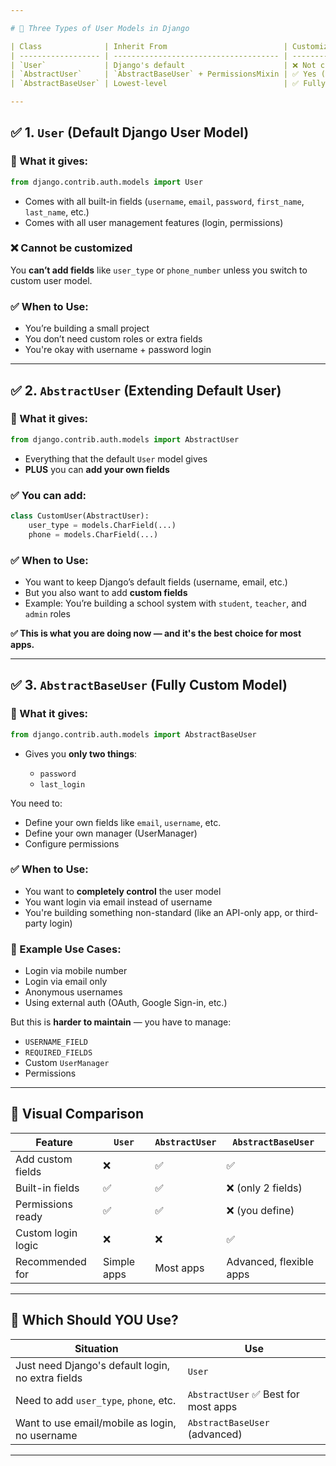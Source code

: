 ```yaml
---

# 🔄 Three Types of User Models in Django

| Class              | Inherit From                          | Customizable?      | Includes fields?                 | When to Use                                                         |
| ------------------ | ------------------------------------- | ------------------ | -------------------------------- | ------------------------------------------------------------------- |
| `User`             | Django's default                      | ❌ Not customizable | ✅ All built-in fields            | When you don’t need to add any extra fields                         |
| `AbstractUser`     | `AbstractBaseUser` + PermissionsMixin | ✅ Yes (add fields) | ✅ All built-in fields            | When you just need to add **extra fields**                          |
| `AbstractBaseUser` | Lowest-level                          | ✅ Fully Custom     | ❌ Only `password` + `last_login` | When you want **complete control** (email login, no username, etc.) |

---
```


## ✅ 1. `User` (Default Django User Model)

### 🔹 What it gives:

```python
from django.contrib.auth.models import User
```

* Comes with all built-in fields (`username`, `email`, `password`, `first_name`, `last_name`, etc.)
* Comes with all user management features (login, permissions)

### ❌ Cannot be customized

You **can’t add fields** like `user_type` or `phone_number` unless you switch to custom user model.

### ✅ When to Use:

* You’re building a small project
* You don’t need custom roles or extra fields
* You're okay with username + password login

---

## ✅ 2. `AbstractUser` (Extending Default User)

### 🔹 What it gives:

```python
from django.contrib.auth.models import AbstractUser
```

* Everything that the default `User` model gives
* **PLUS** you can **add your own fields**

### ✅ You can add:

```python
class CustomUser(AbstractUser):
    user_type = models.CharField(...)
    phone = models.CharField(...)
```

### ✅ When to Use:

* You want to keep Django’s default fields (username, email, etc.)
* But you also want to add **custom fields**
* Example: You’re building a school system with `student`, `teacher`, and `admin` roles

**✅ This is what you are doing now — and it's the best choice for most apps.**

---

## ✅ 3. `AbstractBaseUser` (Fully Custom Model)

### 🔹 What it gives:

```python
from django.contrib.auth.models import AbstractBaseUser
```

* Gives you **only two things**:

  * `password`
  * `last_login`

You need to:

* Define your own fields like `email`, `username`, etc.
* Define your own manager (UserManager)
* Configure permissions

### ✅ When to Use:

* You want to **completely control** the user model
* You want login via email instead of username
* You're building something non-standard (like an API-only app, or third-party login)

### 🔧 Example Use Cases:

* Login via mobile number
* Login via email only
* Anonymous usernames
* Using external auth (OAuth, Google Sign-in, etc.)

But this is **harder to maintain** — you have to manage:

* `USERNAME_FIELD`
* `REQUIRED_FIELDS`
* Custom `UserManager`
* Permissions

---

## 🔁 Visual Comparison

| Feature            | `User`      | `AbstractUser` | `AbstractBaseUser`      |
| ------------------ | ----------- | -------------- | ----------------------- |
| Add custom fields  | ❌           | ✅              | ✅                       |
| Built-in fields    | ✅           | ✅              | ❌ (only 2 fields)       |
| Permissions ready  | ✅           | ✅              | ❌ (you define)          |
| Custom login logic | ❌           | ❌              | ✅                       |
| Recommended for    | Simple apps | Most apps      | Advanced, flexible apps |

---

## 🧠 Which Should YOU Use?

| Situation                                         | Use                                 |
| ------------------------------------------------- | ----------------------------------- |
| Just need Django's default login, no extra fields | `User`                              |
| Need to add `user_type`, `phone`, etc.            | `AbstractUser` ✅ Best for most apps |
| Want to use email/mobile as login, no username    | `AbstractBaseUser` (advanced)       |

---

